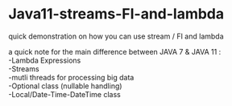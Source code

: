 # Java11-streams-FI-and-lambda
quick demonstration on how you can use stream / FI and lambda


a quick note for the main difference between JAVA 7 & JAVA 11 :
<br/>
-Lambda Expressions
<br/>
-Streams 
<br/>
-mutli threads for processing big data
<br/>
-Optional class (nullable handling)
<br/>
-Local/Date-Time-DateTime class 
